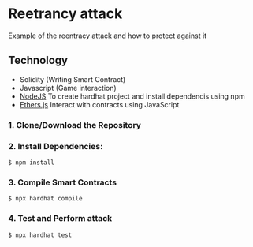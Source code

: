 # Reetrancy attack
Example of the reentracy attack and how to protect against it


## Technology

- Solidity (Writing Smart Contract)
- Javascript (Game interaction)
- [NodeJS](https://nodejs.org/en/) To create hardhat project and install dependencis using npm
- [Ethers.js](https://docs.ethers.io/v5/) Interact with contracts using JavaScript

### 1. Clone/Download the Repository

### 2. Install Dependencies:
```
$ npm install
```

### 3. Compile Smart Contracts
```
$ npx hardhat compile
```

### 4. Test and Perform attack
```
$ npx hardhat test
```



